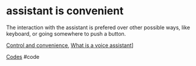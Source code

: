 # assistant is convenient
The interaction with the assistant is prefered over other possible ways, like keyboard, or going somewhere to push a button.

[Control and convenience](output/themes/Control%20and%20convenience.md), [What is a voice assistant](output/themes/What%20is%20a%20voice%20assistant.md)]

[Codes](output/codes/Codes.md) #code